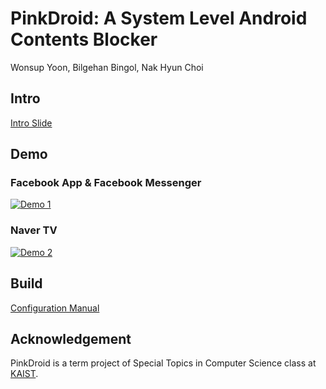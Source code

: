 # PinkDroid: A System Level Android Contents Blocker

Wonsup Yoon, Bilgehan Bingol, Nak Hyun Choi

## Intro

[Intro Slide](https://docs.google.com/presentation/d/1HT81D82ITUlWNyPYS6uYW8LltWLGDrXs9qo4P66jtNw/edit?usp=sharing)


## Demo

### Facebook App & Facebook Messenger

[![Demo 1](https://img.youtube.com/vi/C8uD2v8ZNiI/0.jpg)](https://www.youtube.com/watch?v=C8uD2v8ZNiI)


### Naver TV

[![Demo 2](https://img.youtube.com/vi/X69XB48imUQ/0.jpg)](https://www.youtube.com/watch?v=X69XB48imUQ)


## Build

[Configuration Manual](https://github.com/Pusnow/PinkDroid/blob/master/doc/manual.md.pdf)

## Acknowledgement

PinkDroid is a term project of Special Topics in Computer Science<Android Internals> class at [KAIST](http://www.kaist.edu/). 